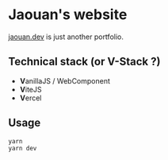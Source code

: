 # Jaouan's website

[jaouan.dev](https://jaouan.dev) is just another portfolio.

## Technical stack (or V-Stack ?)

- **V**anillaJS / WebComponent
- **V**iteJS
- **V**ercel

## Usage

```bash
yarn
yarn dev
```
